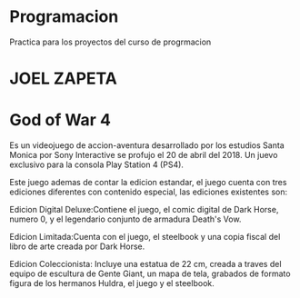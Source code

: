 # Programacion
Practica para los proyectos del curso de progrmacion
# JOEL ZAPETA
# God of War 4

Es un videojuego de accion-aventura desarrollado por los estudios Santa Monica por Sony Interactive se profujo el 20 de abril del 2018. Un juevo exclusivo para la consola Play Station 4 (PS4).

Este juego ademas de contar la edicion estandar, el juego cuenta con tres ediciones diferentes con contenido especial, las ediciones existentes son:

Edicion Digital Deluxe:Contiene el juego, el comic digital de Dark Horse, numero 0, y el legendario conjunto de armadura Death's Vow.

Edicion Limitada:Cuenta con el juego, el steelbook y una copia fiscal del libro de arte creada por Dark Horse.

Edicion Coleccionista: Incluye una estatua de 22 cm, creada a traves del equipo de escultura de Gente Giant, un mapa de tela, grabados de formato figura de los hermanos Huldra, el juego y el steelbook.
